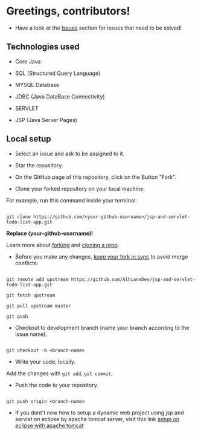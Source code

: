# Greetings, contributors!

- Have a look at the [Issues](https://github.com/AlhianeDev/jsp-and-servlet-todo-list-app/issues) section for issues that need to be solved!

## Technologies used

- Core Java

- SQL (Structured Query Language)

- MYSQL Database

- JDBC (Java DataBase Connectivity)

- SERVLET

- JSP (Java Server Pages)

## Local setup

- Select an issue and ask to be assigned to it.

- Star the repository.

- On the GitHub page of this repository, click on the Button "Fork".

- Clone your forked repository on your local machine.

For example, run this command inside your terminal:

```

git clone https://github.com/<your-github-username>/jsp-and-servlet-todo-list-app.git

```

**Replace (your-github-username)!**

Learn more about [forking](https://docs.github.com/en/get-started/quickstart/fork-a-repo) and [cloning a repo](https://docs.github.com/en/repositories/creating-and-managing-repositories/cloning-a-repository).

- Before you make any changes, [keep your fork in sync](https://www.freecodecamp.org/news/how-to-sync-your-fork-with-the-original-git-repository/) to avoid merge conflicts:

```

git remote add upstream https://github.com/AlhianeDev/jsp-and-servlet-todo-list-app.git

git fetch upstream

git pull upstream master

git push

```

- Checkout to development branch (name your branch according to the issue name).

```

git checkout -b <branch-name>

```

- Write your code, locally.

Add the changes with `git add`, `git commit`.

- Push the code to your repository.

```

git push origin <branch-name>

```

- If you dont't now how to setup a dynamic web project using jsp and servlet on eclipse by apache tomcat server, visit this link [setup on eclipse with apache tomcat](https://sitenol.com/jsp-dynamic-web-project-using-eclipse-and-tomcat)
